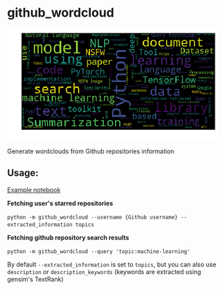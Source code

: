 # github_wordcloud

![](assets/wordcloud.png)

Generate wordclouds from Github repositories information

## Usage:

[Example notebook](https://colab.research.google.com/drive/1rO5nUX9VIKOrabL-_IAHwgeS37P2fbRe)

**Fetching user's starred repositories**

`python -m github_wordcloud --username {Github username} --extracted_information topics`

**Fetching github repository search results**

`python -m github_wordcloud --query 'topic:machine-learning'`


By default `--extracted_information` is set to `topics`, but you can also use `description` or `description_keywords` (keywords are extracted using gensim's TextRank)